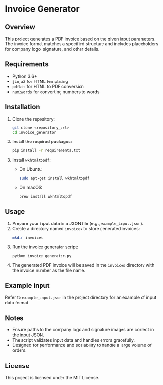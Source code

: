 # Invoice Generator

## Overview

This project generates a PDF invoice based on the given input parameters. The invoice format matches a specified structure and includes placeholders for company logo, signature, and other details.

## Requirements

- Python 3.6+
- `jinja2` for HTML templating
- `pdfkit` for HTML to PDF conversion
- `num2words` for converting numbers to words

## Installation

1. Clone the repository:
   ```bash
   git clone <repository_url>
   cd invoice_generator
   ```
2. Install the required packages:

   ```bash
   pip install -r requirements.txt
   ```

3. Install `wkhtmltopdf`:
   - On Ubuntu:
     ```bash
     sudo apt-get install wkhtmltopdf
     ```
   - On macOS:
     ```bash
     brew install wkhtmltopdf
     ```

## Usage

1. Prepare your input data in a JSON file (e.g., `example_input.json`).
2. Create a directory named `invoices` to store generated invoices:
   ```bash
   mkdir invoices
   ```
3. Run the invoice generator script:
   ```bash
   python invoice_generator.py
   ```
4. The generated PDF invoice will be saved in the `invoices` directory with the invoice number as the file name.

## Example Input

Refer to `example_input.json` in the project directory for an example of input data format.

## Notes

- Ensure paths to the company logo and signature images are correct in the input JSON.
- The script validates input data and handles errors gracefully.
- Designed for performance and scalability to handle a large volume of orders.

## License

This project is licensed under the MIT License.
